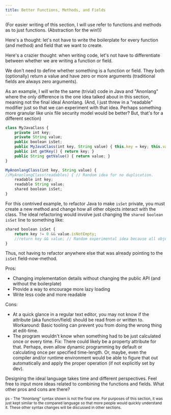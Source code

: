 ```yaml
---
title: Better Functions, Methods, and Fields
---
```

(For easier writing of this section, I will use refer to functions and methods as to just functions. (Abstraction for the win!))

Here's a thought: let's not have to write the boilerplate for every function (and method) and field that we want to create.

Here's a crazier thought: when writing code, let's not have to differentiate between whether we are writing a function or field.

We don't need to define whether something is a function or field. They both (optionally) return a value and have zero or more arguments (traditional fields are always zero arguments).

As an example, I will write the same (trivial) code in Java and "Anonlang" where the only difference is the one idea talked about in this section, meaning not the final ideal Anonlang. (And, I just threw in a "readable" modifier just so that we can experiment with that idea. Perhaps something more granular like unix file security model would be better? But, that's for a different section)

```javascript
class MyJavaClass {
    private int key;
    private String value;
    public boolean isSet;
    public MyJavaClass(int key, String value) { this.key = key; this.value = value; }
    public int getKey() { return key; }
    public String getValue() { return value; }
}

MyAnonlangClass(int key, String value) {
//MyAnonlangClass(readables) { // Random idea for no duplication.
    readable int key;
    readable String value;
    shared boolean isSet;
}
```

For this contrived example, to refactor Java to make `isSet` private, you must create a new method and change how all other objects interact with the class. The ideal refactoring would involve just changing the `shared boolean isSet` line to something like:

```javascript
shared boolean isSet {
    return key != 0 && value.isNotEmpty;
    //return key && value; // Random experimental idea because all objects have a natural "false" state that could be exploited.
}
```

Thus, not having to refactor anywhere else that was already pointing to the `isSet` field-now-method.

Pros:
- Changing implementation details without changing the public API (and without the boilerplate)
- Provide a way to encourage more lazy loading
- Write less code and more readable

Cons:
- At a quick glance in a regular text editor, you may not know if the attribute (aka function/field) should be read from or written to. Workaround: Basic tooling can prevent you from doing the wrong thing at edit-time.
- The program wouldn't know when something had to be just calculated once or every time. Fix: There could likely be a property attribute for that. Perhaps, even allow dynamic programming by default or calculating once per specified time-length. Or, maybe, even the compiler and/or runtime environment would be able to figure that out automatically and apply the proper operation (if not explicitly set by dev).

Designing the ideal language takes time and different perspectives. Feel free to input more ideas related to combining the functions and fields. What other pros and cons are there?

<small>ps - The "Anonlang" syntax shown is not the final one. For purposes of this section, it was just kept similar to the compared language so that more people would quickly understand it. These other syntax changes will be discussed in other sections.</small>
